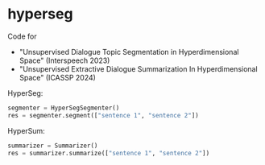 # hyperseg
Code for 
- "Unsupervised Dialogue Topic Segmentation in Hyperdimensional Space" (Interspeech 2023)
- "Unsupervised Extractive Dialogue Summarization In Hyperdimensional Space" (ICASSP 2024)


HyperSeg:
```python
segmenter = HyperSegSegmenter()
res = segmenter.segment(["sentence 1", "sentence 2"])
```

HyperSum:
```python
summarizer = Summarizer()
res = summarizer.summarize(["sentence 1", "sentence 2"])
```
